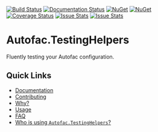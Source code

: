 [![Build Status](https://ci.appveyor.com/api/projects/status/9l0ibv4tjx9a9m57?svg=true)](https://ci.appveyor.com/project/awesome-inc-build/autofac-testinghelpers) 
[![Documentation Status](https://readthedocs.org/projects/autofactestinghelpers/badge/?version=latest)](http://autofactestinghelpers.readthedocs.org/en/latest/) 
[![NuGet](https://img.shields.io/nuget/v/Autofac.TestingHelpers.svg?style=flat-square)](https://www.nuget.org/packages/Autofac.TestingHelpers/) 
[![NuGet](https://img.shields.io/nuget/dt/Autofac.TestingHelpers.svg?style=flat-square)](https://www.nuget.org/packages/Autofac.TestingHelpers/) 
[![Coverage Status](https://coveralls.io/repos/awesome-inc/AutoFac.TestingHelpers/badge.svg?branch=develop&service=github)](https://coveralls.io/github/awesome-inc/AutoFac.TestingHelpers)
[![Issue Stats](http://issuestats.com/github/awesome-inc/Autofac.TestingHelpers/badge/issue)](http://issuestats.com/github/awesome-inc/Autofac.TestingHelpers)
[![Issue Stats](http://issuestats.com/github/awesome-inc/Autofac.TestingHelpers/badge/pr)](http://issuestats.com/github/awesome-inc/Autofac.TestingHelpers)

# Autofac.TestingHelpers

Fluently testing your Autofac configuration.

## Quick Links

- [Documentation](http://autofactestinghelpers.readthedocs.org/en/latest)
- [Contributing](https://github.com/awesome-inc/Autofac.TestingHelpers/blob/develop/CONTRIBUTING.md)
- [Why?](http://autofactestinghelpers.readthedocs.org/en/latest/why)
- [Usage](http://autofactestinghelpers.readthedocs.org/en/latest/usage/usage/)
- [FAQ](http://autofactestinghelpers.readthedocs.org/en/latest/faq/)
- [Who is using `Autofac.TestingHelpers`?](http://autofactestinghelpers.readthedocs.org/en/latest/who/)
